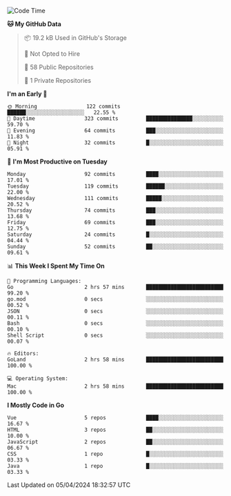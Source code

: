 <!--START_SECTION:waka-->
![Code Time](http://img.shields.io/badge/Code%20Time-1%2C046%20hrs%2047%20mins-blue)

**🐱 My GitHub Data** 

> 📦 19.2 kB Used in GitHub's Storage 
 > 
> 🚫 Not Opted to Hire
 > 
> 📜 58 Public Repositories 
 > 
> 🔑 1 Private Repositories 
 > 
**I'm an Early 🐤** 

```text
🌞 Morning                122 commits         ██████░░░░░░░░░░░░░░░░░░░   22.55 % 
🌆 Daytime                323 commits         ███████████████░░░░░░░░░░   59.70 % 
🌃 Evening                64 commits          ███░░░░░░░░░░░░░░░░░░░░░░   11.83 % 
🌙 Night                  32 commits          █░░░░░░░░░░░░░░░░░░░░░░░░   05.91 % 
```
📅 **I'm Most Productive on Tuesday** 

```text
Monday                   92 commits          ████░░░░░░░░░░░░░░░░░░░░░   17.01 % 
Tuesday                  119 commits         ██████░░░░░░░░░░░░░░░░░░░   22.00 % 
Wednesday                111 commits         █████░░░░░░░░░░░░░░░░░░░░   20.52 % 
Thursday                 74 commits          ███░░░░░░░░░░░░░░░░░░░░░░   13.68 % 
Friday                   69 commits          ███░░░░░░░░░░░░░░░░░░░░░░   12.75 % 
Saturday                 24 commits          █░░░░░░░░░░░░░░░░░░░░░░░░   04.44 % 
Sunday                   52 commits          ██░░░░░░░░░░░░░░░░░░░░░░░   09.61 % 
```


📊 **This Week I Spent My Time On** 

```text
💬 Programming Languages: 
Go                       2 hrs 57 mins       █████████████████████████   99.20 % 
go.mod                   0 secs              ░░░░░░░░░░░░░░░░░░░░░░░░░   00.52 % 
JSON                     0 secs              ░░░░░░░░░░░░░░░░░░░░░░░░░   00.11 % 
Bash                     0 secs              ░░░░░░░░░░░░░░░░░░░░░░░░░   00.10 % 
Shell Script             0 secs              ░░░░░░░░░░░░░░░░░░░░░░░░░   00.07 % 

🔥 Editors: 
GoLand                   2 hrs 58 mins       █████████████████████████   100.00 % 

💻 Operating System: 
Mac                      2 hrs 58 mins       █████████████████████████   100.00 % 
```

**I Mostly Code in Go** 

```text
Vue                      5 repos             ████░░░░░░░░░░░░░░░░░░░░░   16.67 % 
HTML                     3 repos             ██░░░░░░░░░░░░░░░░░░░░░░░   10.00 % 
JavaScript               2 repos             ██░░░░░░░░░░░░░░░░░░░░░░░   06.67 % 
CSS                      1 repo              █░░░░░░░░░░░░░░░░░░░░░░░░   03.33 % 
Java                     1 repo              █░░░░░░░░░░░░░░░░░░░░░░░░   03.33 % 
```




 Last Updated on 05/04/2024 18:32:57 UTC
<!--END_SECTION:waka-->
